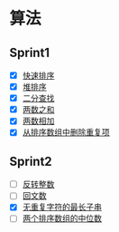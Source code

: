 # 算法

## Sprint1
- [x] [快速排序](quick-sort.md)
- [x] [堆排序](heap-sort.md)
- [x] [二分查找](binary-search.md)
- [x] [两数之和](two-sum.md)
- [x] [两数相加](add-two-numbers.md)
- [x] [从排序数组中删除重复项](remove-duplicates.md)

## Sprint2
- [ ] [反转整数](reverse-integer.md)
- [ ] [回文数](palindrome-number.md)
- [x] [无重复字符的最长子串](longest-substring-without-repeating-characters.md)
- [ ] [两个排序数组的中位数](median-of-two-sorted-arrays)
